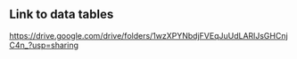 ## Link to data tables
https://drive.google.com/drive/folders/1wzXPYNbdjFVEqJuUdLARlJsGHCnjC4n_?usp=sharing 